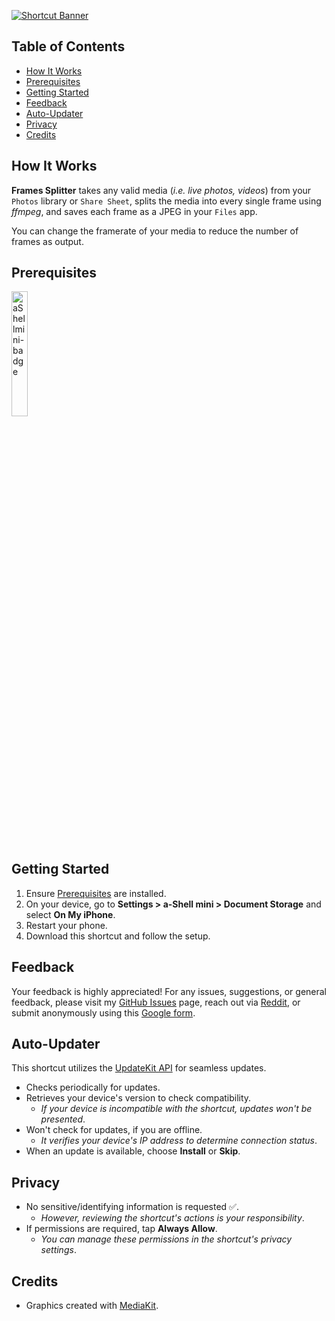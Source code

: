 [![Shortcut Banner](https://i.imgur.com/JOrwefo.png)](https://www.icloud.com/shortcuts/2ced569210e54c32b9ae8c45f6a28494)

## Table of Contents

-   [How It Works](#how-it-works)
-   [Prerequisites](#prerequisites)
-   [Getting Started](#getting-started)
-   [Feedback](#feedback)
-   [Auto-Updater](#auto-updater)
-   [Privacy](#privacy)
-   [Credits](#credits)

## How It Works

**Frames Splitter** takes any valid media (_i.e. live photos, videos_) from your `Photos` library or `Share Sheet`, splits the media into every single frame using _ffmpeg_, and saves each frame as a JPEG in your `Files` app.

You can change the framerate of your media to reduce the number of frames as output.

## Prerequisites

<a href="https://apps.apple.com/us/app/a-shell-mini/id1543537943">
	<img src="https://i.imgur.com/qd3Oq9b.png" alt="aShellmini-badge" width="22.63%"/></a>

## Getting Started

1. Ensure [Prerequisites](#prerequisites) are installed.
2. On your device, go to **Settings > a-Shell mini > Document Storage** and select **On My iPhone**.
3. Restart your phone.
4. Download this shortcut and follow the setup.

## Feedback

Your feedback is highly appreciated! For any issues, suggestions, or general feedback, please visit my [GitHub Issues](https://github.com/spenpal/AppleShortcuts/issues/new/choose) page, reach out via [Reddit](https://www.reddit.com/user/spenpal_dev), or submit anonymously using this [Google form](https://forms.gle/KdJXQhysQQj4yBtS7).

## Auto-Updater

This shortcut utilizes the [UpdateKit API](https://www.mikebeas.com/updatekit-api/v1) for seamless updates.

-   Checks periodically for updates.
-   Retrieves your device's version to check compatibility.
    -   _If your device is incompatible with the shortcut, updates won't be presented_.
-   Won't check for updates, if you are offline.
    -   _It verifies your device's IP address to determine connection status_.
-   When an update is available, choose **Install** or **Skip**.

## Privacy

-   No sensitive/identifying information is requested ✅.
    -   _However, reviewing the shortcut's actions is your responsibility_.
-   If permissions are required, tap **Always Allow**.
    -   _You can manage these permissions in the shortcut's privacy settings_.

## Credits

-   Graphics created with [MediaKit](https://routinehub.co/shortcut/1911).
